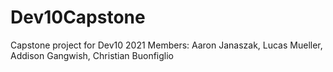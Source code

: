 # Dev10Capstone
Capstone project for Dev10 2021 
Members: Aaron Janaszak, Lucas Mueller, Addison Gangwish, Christian Buonfiglio
